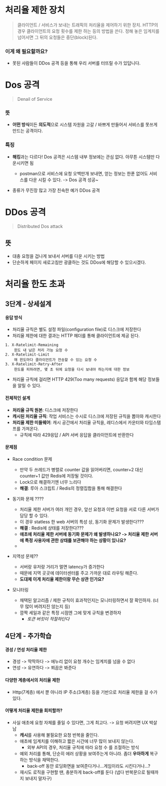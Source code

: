 # 처리율 제한 장치
> 클라이언트 / 서비스가 보내는 트래픽의 처리율을 제어하기 위한 장치. HTTP의 경우 클라이언트의 요청 횟수를 제한 하는 등의 방법을 쓴다. 정해 놓은 임계치를 넘어서면 그 뒤의 요청들은 중단(block)된다. 

### 이게 왜 필요할까요?
- 못된 사람들이 DDos 공격 등을 통해 우리 서버를 터뜨릴 수가 있답니다.


# Dos 공격
> Denail of Service

### 뜻
- **어떤 방식**이든 **의도적**으로 시스템 자원을 고갈 / 바쁘게 만들어서 서비스를 못쓰게 만드는 공격이다.

### 특징
- **해킹**과는 다르다! Dos 공격은 시스템 내부 정보에는 관심 없다. 아무튼 시스템만 다운시키면 됨
	- postman으로 서비스에 요청 오백만개 보내면, 얻는 정보는 한푼 없어도 서비스를 다운 시킬 수 있다. -> Dos 공격 성공~

- 종류가 무진장 많고 가장 친숙한 예가 DDos 공격
	


# DDos 공격
> Distributed Dos attack

## 뜻
- 대충 요청을 겁나게 보내서 서버를 다운 시키는 방법
- 단순하게 페이지 새로고침만 광클하는 것도 DDos에 해당할 수 있으시겠다.



# 처리율 한도 초과


## 3단계 - 상세설계

#### 응답 방식
- 처리율 규칙은 별도 설정 파일(configuration file)로 디스크에 저장한다
- 처리율 제한에 대한 결과는 HTTP 헤더를 통해 클라이언트에 제공 된다.

```
1. X-Ratelimit-Remaining
	윈도 내 남은 처리 가능 요청 수
2. X-Ratelimit-Limit
	매 윈도마다 클라이언트가 전송할 수 있는 요청 수
3. X-Ratelimit-Retry-After
	한도를 피하려면, 몇 초 뒤에 요청을 다시 보내야 하는지에 대한 정보
```
- 처리율 규칙에 걸리면 HTTP 429(Too many requests) 응답과 함께 해당 정보들을 알릴 수 있다.

#### 전체적인 설계
- **처리율 규칙 원본**: 디스크에 저장한다
- **캐시된 처리율 규칙**: 작업 서비스는 수시로 디스크에 저장된 규칙을 뽑아와 캐시한다
- **처리율 제한 미들웨어**: 캐시 공간에서 처리율 규칙을, 레디스에서 카운터와 타임스탬프를 가져온다. 
	- 규칙에 따라 429응답 / API 서버 응답을 클라이언트에 반환한다


#### 문제점
- Race condition 문제
	- 만약 두 쓰레드가 병렬로 counter 값을 읽어버리면, counter+2 대신 counter+1 값만 Redis에 저장될 것이다.
	- Lock으로 해결하기엔 너무 느리다
	- **해결**: 루아 스크립트  / Redis의 정렬집합을 통해 해결한다


- 동기화 문제  ????
	- 처리율 제한 서버가 여러 개인 경우, 앞선 요청과 이번 요청을 서로 다른 서버가 담당 할 수 있다.
	- 이 경우 statless 한 web 서버의 특성 상, 동기화 문제가 발생한다???
	- **해결** : Redis에 상태를 저장한다???
	- **애초에 처리율 제한 서버에 동기화 문제가 왜 발생하나요? -> 처리율 제한 서버에 특정 사용자에 관한 상태를 보관해야 하는 상황이 있나요?**
	- 
- 지역성 문제??
	- 서버랑 유저랑 거리가 멀면 latency가 증가한다
	- 때문에 지역 곳곳에 데이터센터를 주고 가까운 대로 라우팅 해준다.
	- **도대체 이게 처리율 제한이랑 무슨 상관 인가요?**


- 모니터링
	- 채택된 알고리즘 / 제한 규칙이 효과적인지는 모니터링하면서 잘 확인하자. (너무 많이 버려지진 않는지 등)
	- 깜짝 세일과 같은 특정 시점엔 그에 맞게 규칙을 변경하자
		- *토큰 버킷이 적절하단다*


## 4단계 - 추가학습

#### 경성 / 연성 처리율 제한
- 경성 -> 딱딱하다 -> 에누리 없이 요청 개수는 임계치를 넘을 수 없다
- 연성 -> 유연하다 -> 쬐끔은 봐준다

#### 다양한 계층에서의 처리율 제한
- Http(7계층) 에서 뿐 아니라 IP 주소(3계층) 등을 기반으로 처리율 제한을 걸 수가 있다.

#### 어떻게 처리율 제한을 회피할까?
- 사실 애초에 요청 자체를 줄일 수 있다면, 그게 최고다. -> 요청 버려지면 UX 박살남
	- **캐시**를 사용해 불필요한 요청 반복을 줄인다.
	- 애초에 임계치를 이해하고 짧은 시간에 너무 많이 보내지 않는다.
		- 외부 API의 경우, 처리율 규칙에 따라 요청 수 를 조절하는 방식
	- 예외 처리를 통해, 단순히 에러 상황을 보여주는게 아니라. 좀더 **우아하게** 복구하는 방식을 채택한다.
		- back-off 동안 로딩화면을 보여준다거나...게임이라도 시킨다거나...?
	- 재시도 로직을 구현할 땐, 충분하게 back-off를 둔다 (냅다 반복문으로 될때까지 보내지 말자구)